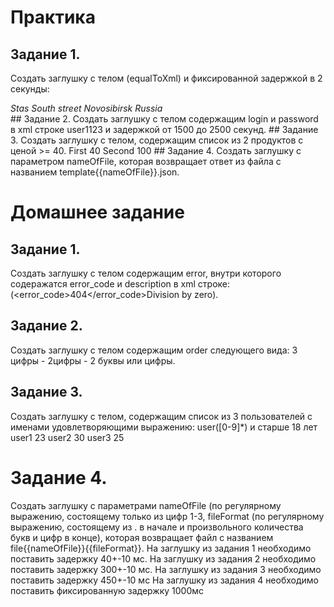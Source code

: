 # Практика

## Задание 1.
Создать заглушку с телом (equalToXml) и фиксированной задержкой в 2 секунды:
<Address>
  <Name>Stas</Name>
  <Street>South street</Street>
  <City>Novosibirsk</City>
  <Country>Russia</Country>
</Address>
## Задание 2.
Создать заглушку с телом содержащим login и password в xml строке
<user><login>user1</login><password>123</password></user> и задержкой от 1500 до 2500 секунд.
## Задание 3.
Создать заглушку с телом, содержащим список из 2 продуктов с ценой >= 40.
<products>
  <product>
    <name>First</name>
    <price>40</price>
  </product>
  <product>
    <name>Second</name>
    <price>100</price>
  </product>
</products>
## Задание 4.
Создать заглушку с параметром nameOfFile, которая возвращает ответ из файла с названием template{{nameOfFile}}.json.

# Домашнее задание

## Задание 1.
Создать заглушку с телом содержащим error, внутри которого содеражатся error_code и description в xml строке: (<error><error_code>404</error_code><description>Division by zero</description>).
## Задание 2.
Создать заглушку с телом содержащим order следующего вида: 3 цифры - 2цифры - 2 буквы или цифры.
## Задание 3.
Создать заглушку с телом, содержащим список из 3 пользователей с именами удовлетворяющими выражению: user([0-9]*) и старше 18 лет
<users>
  <user>
    <name>user1</name>
    <age>23</age>
  </user>
  <user>
    <name>user2</name>
    <age>30</age>
  </user>
  <user>
    <name>user3</name>
    <age>25</age>
  </user>
</users>
# Задание 4.
Создать заглушку с параметрами nameOfFile (по регулярному выражению, состоящему только из цифр 1-3, fileFormat (по регулярному выражению, состоящему из . в начале и произвольного количества букв и цифр в конце), которая возвращает файл с названием file{{nameOfFile}}{{fileFormat}}.
На заглушку из задания 1 необходимо поставить задержку 40+-10 мс.
На заглушку из задания 2 необходимо поставить задержку 300+-10 мс.
На заглушку из задания 3 необходимо поставить задержку 450+-10 мс
На заглушку из задания 4 необходимо поставить фиксированную задержку 1000мс
